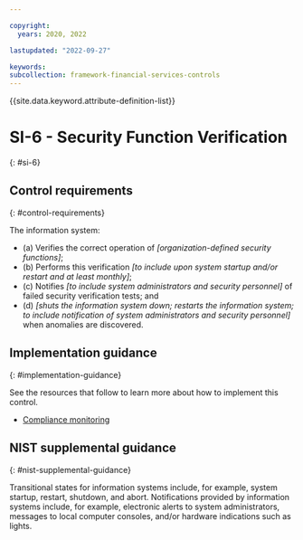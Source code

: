 ```yaml
---

copyright:
  years: 2020, 2022

lastupdated: "2022-09-27"

keywords: 
subcollection: framework-financial-services-controls
---
```


{{site.data.keyword.attribute-definition-list}}

         
# SI-6 - Security Function Verification
{: #si-6}

## Control requirements
{: #control-requirements}

The information system:

- (a) Verifies the correct operation of _[organization-defined security functions]_;
- (b) Performs this verification _[to include upon system startup and/or restart and at least monthly]_;
- (c) Notifies _[to include system administrators and security personnel]_ of failed security verification tests; and
- (d) _[shuts the information system down; restarts the information system; to include notification of system administrators and security personnel]_ when anomalies are discovered.

## Implementation guidance
{: #implementation-guidance}

See the resources that follow to learn more about how to implement this control.

- [Compliance monitoring](/docs/framework-financial-services?topic=framework-financial-services-shared-monitoring-compliance)

## NIST supplemental guidance
{: #nist-supplemental-guidance}

Transitional states for information systems include, for example, system startup, restart, shutdown, and abort. Notifications provided by information systems include, for example, electronic alerts to system administrators, messages to local computer consoles, and/or hardware indications such as lights.



